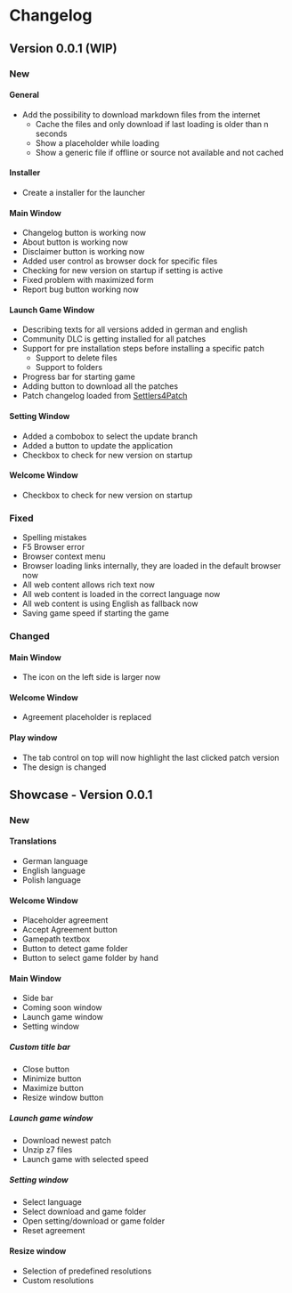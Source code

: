 # Changelog

## Version 0.0.1 (WIP)

### New

#### General

* Add the possibility to download markdown files from the internet
  * Cache the files and only download if last loading is older than n seconds
  * Show a placeholder while loading
  * Show a generic file if offline or source not available and not cached

#### Installer

* Create a installer for the launcher  

#### Main Window

* Changelog button is working now
* About button is working now
* Disclaimer button is working now
* Added user control as browser dock for specific files
* Checking for new version on startup if setting is active
* Fixed problem with maximized form
* Report bug button working now

#### Launch Game Window

* Describing texts for all versions added in german and english
* Community DLC is getting installed for all patches
* Support for pre installation steps before installing a specific patch
  * Support to delete files
  * Support to folders 
* Progress bar for starting game
* Adding button to download all the patches
* Patch changelog loaded from [Settlers4Patch][patchChangelogSource]

#### Setting Window

* Added a combobox to select the update branch
* Added a button to update the application
* Checkbox to check for new version on startup

#### Welcome Window

* Checkbox to check for new version on startup

### Fixed

* Spelling mistakes
* F5 Browser error
* Browser context menu
* Browser loading links internally, they are loaded in the default browser now
* All web content allows rich text now
* All web content is loaded in the correct language now
* All web content is using English as fallback now
* Saving game speed if starting the game

### Changed

#### Main Window

* The icon on the left side is larger now

#### Welcome Window

* Agreement placeholder is replaced
#### Play window

* The tab control on top will now highlight the last clicked patch version
* The design is changed

## Showcase - Version 0.0.1

### New

#### Translations

* German language
* English language
* Polish language

#### Welcome Window

* Placeholder agreement
* Accept Agreement button
* Gamepath textbox
* Button to detect game folder
* Button to select game folder by hand

#### Main Window

* Side bar
* Coming soon window
* Launch game window
* Setting window

##### Custom title bar

* Close button
* Minimize button
* Maximize button
* Resize window button

##### Launch game window

* Download newest patch
* Unzip z7 files
* Launch game with selected speed

##### Setting window

* Select language
* Select download and game folder
* Open setting/download or game folder
* Reset agreement

#### Resize window

* Selection of predefined resolutions
* Custom resolutions

[patchChangelogSource]: https://github.com/LitzeYT/Settlers4Patch